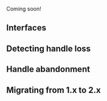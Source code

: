 Coming soon!

## Interfaces

## Detecting handle loss

## Handle abandonment

## Migrating from 1.x to 2.x

